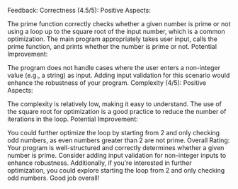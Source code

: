 Feedback:
Correctness (4.5/5):
Positive Aspects:

The prime function correctly checks whether a given number is prime or not using a loop up to the square root of
 the input number, which is a common optimization.
The main program appropriately takes user input, calls the prime function, and prints whether the number is prime or not.
Potential Improvement:

The program does not handle cases where the user enters a non-integer value (e.g., a string) as input. Adding 
input validation for this scenario would enhance the robustness of your program.
Complexity (4/5):
Positive Aspects:

The complexity is relatively low, making it easy to understand.
The use of the square root for optimization is a good practice to reduce the number of iterations in the loop.
Potential Improvement:

You could further optimize the loop by starting from 2 and only checking odd numbers, as even numbers greater
 than 2 are not prime.
Overall Rating:
Your program is well-structured and correctly determines whether a given number is prime. Consider adding input 
validation for non-integer inputs to enhance robustness. Additionally, if you're interested in further
 optimization, you could explore starting the loop from 2 and only checking odd numbers. Good job overall!





